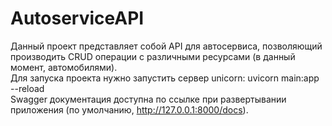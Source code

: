# AutoserviceAPI
Данный проект представляет собой API для автосервиса, позволяющий производить CRUD операции с различными ресурсами (в данный момент, автомобилями).  
Для запуска проекта нужно запустить сервер unicorn: uvicorn main:app --reload  
Swagger документация доступна по ссылке при развертывании приложения (по умолчанию, http://127.0.0.1:8000/docs).
